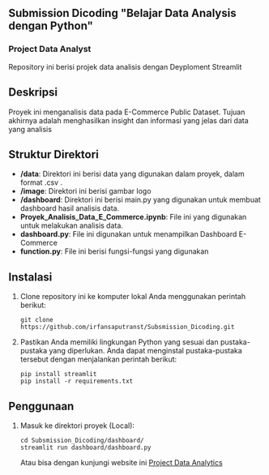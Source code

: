 ## Submission Dicoding "Belajar Data Analysis dengan Python"

### Project Data Analyst

Repository ini berisi projek data analisis dengan Deyploment Streamlit

## Deskripsi

Proyek ini menganalisis data pada E-Commerce Public Dataset. Tujuan akhirnya adalah menghasilkan insight dan informasi yang jelas dari data yang analisis

## Struktur Direktori

- **/data**: Direktori ini berisi data yang digunakan dalam proyek, dalam format .csv .
- **/image**: Direktori ini berisi gambar logo
- **/dashboard**: Direktori ini berisi main.py yang digunakan untuk membuat dashboard hasil analisis data.
- **Proyek_Analisis_Data_E_Commerce.ipynb**: File ini yang digunakan untuk melakukan analisis data.
- **dashboard.py**: File ini digunakan untuk menampilkan Dashboard E-Commerce
- **function.py**: File ini berisi fungsi-fungsi yang digunakan

## Instalasi

1. Clone repository ini ke komputer lokal Anda menggunakan perintah berikut:

   ```shell
   git clone https://github.com/irfansaputranst/Subsmission_Dicoding.git
   ```

2. Pastikan Anda memiliki lingkungan Python yang sesuai dan pustaka-pustaka yang diperlukan. Anda dapat menginstal pustaka-pustaka tersebut dengan menjalankan perintah berikut:

   ```shell
   pip install streamlit
   pip install -r requirements.txt
   ```

## Penggunaan

1. Masuk ke direktori proyek (Local):

   ```shell
   cd Subsmission_Dicoding/dashboard/
   streamlit run dashboard/dashboard.py
   ```

   Atau bisa dengan kunjungi website ini [Project Data Analytics](https://subsmissiondicoding-rdq7cavtjwu8xxmagz4rlr.streamlit.app/)
